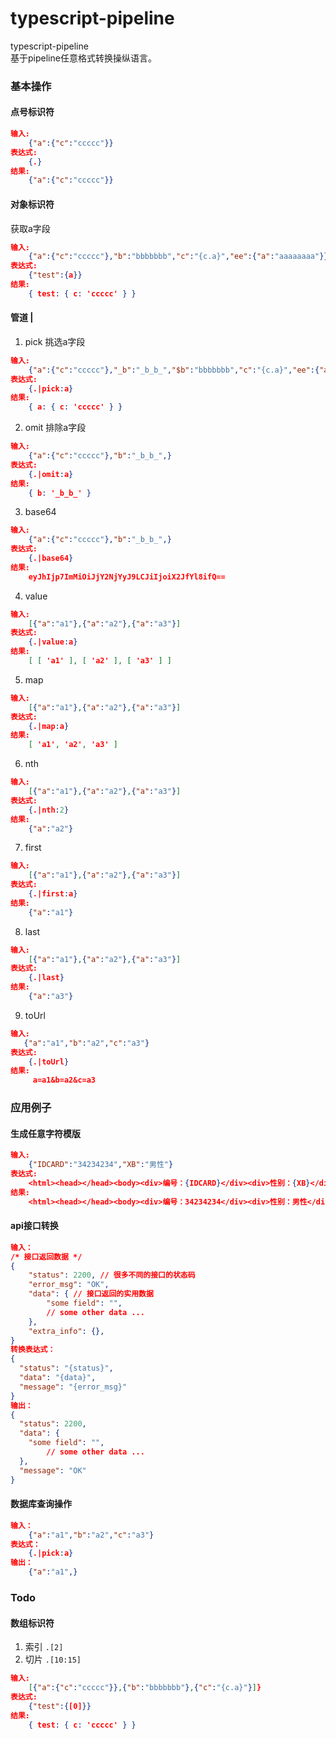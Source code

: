 # typescript-pipeline
typescript-pipeline  
基于pipeline任意格式转换操纵语言。
### 基本操作  

#### 点号标识符
```json
输入:
    {"a":{"c":"ccccc"}}
表达式:
    {.}
结果:
    {"a":{"c":"ccccc"}}
```

#### 对象标识符
获取a字段
```json
输入:
    {"a":{"c":"ccccc"},"b":"bbbbbbb","c":"{c.a}","ee":{"a":"aaaaaaaa"}}
表达式:
    {"test":{a}}
结果:
    { test: { c: 'ccccc' } }
```

#### 管道 |
1. pick
 挑选a字段
```json
输入:
    {"a":{"c":"ccccc"},"_b":"_b_b_","$b":"bbbbbbb","c":"{c.a}","ee":{"a":"aaaaaaaa","b":"bbbbbbb","cccc":"哈哈"}}
表达式:
    {.|pick:a}
结果:
    { a: { c: 'ccccc' } }
```

2. omit
排除a字段
```json
输入:
    {"a":{"c":"ccccc"},"b":"_b_b_",}
表达式:
    {.|omit:a}
结果:
    { b: '_b_b_' }
```

3. base64
```json
输入:
    {"a":{"c":"ccccc"},"b":"_b_b_",}
表达式:
    {.|base64}
结果:
    eyJhIjp7ImMiOiJjY2NjYyJ9LCJiIjoiX2JfYl8ifQ==
```

4. value

```json
输入:
    [{"a":"a1"},{"a":"a2"},{"a":"a3"}]
表达式:
    {.|value:a}
结果:
    [ [ 'a1' ], [ 'a2' ], [ 'a3' ] ]
```

5. map

```json
输入:
    [{"a":"a1"},{"a":"a2"},{"a":"a3"}]
表达式:
    {.|map:a}
结果:
    [ 'a1', 'a2', 'a3' ]
```

6. nth

```json
输入:
    [{"a":"a1"},{"a":"a2"},{"a":"a3"}]
表达式:
    {.|nth:2}
结果:
    {"a":"a2"}
```

7. first

```json
输入:
    [{"a":"a1"},{"a":"a2"},{"a":"a3"}]
表达式:
    {.|first:a}
结果:
    {"a":"a1"}
```

8. last

```json
输入:
    [{"a":"a1"},{"a":"a2"},{"a":"a3"}]
表达式:
    {.|last}
结果:
    {"a":"a3"}
```

9. toUrl

```json
输入:
   {"a":"a1","b":"a2","c":"a3"}
表达式:
    {.|toUrl}
结果:
     a=a1&b=a2&c=a3
```

### 应用例子

#### 生成任意字符模版

```json
输入:
    {"IDCARD":"34234234","XB":"男性"}
表达式:
    <html><head></head><body><div>编号：{IDCARD}</div><div>性别：{XB}</div></head><body></html>
结果:
    <html><head></head><body><div>编号：34234234</div><div>性别：男性</div></head><body></html>
```
#### api接口转换

```json
输入：
/* 接口返回数据 */
{
    "status": 2200, // 很多不同的接口的状态码
    "error_msg": "OK",
    "data": { // 接口返回的实用数据
        "some field": "",
        // some other data ...
    },
    "extra_info": {},
}
转换表达式：
{
  "status": "{status}",
  "data": "{data}",
  "message": "{error_msg}"
}
输出：
{
  "status": 2200,
  "data": {
    "some field": "",
        // some other data ...
  },
  "message": "OK"
}
```

#### 数据库查询操作
```json
输入：
    {"a":"a1","b":"a2","c":"a3"}
表达式：
    {.|pick:a}
输出：
    {"a":"a1",}
```


### Todo
#### 数组标识符
1. 索引 `.[2]` 
2. 切片 `.[10:15]` 

```json
输入:
    [{"a":{"c":"ccccc"}},{"b":"bbbbbbb"},{"c":"{c.a}"}]}
表达式:
    {"test":{[0]}}
结果:
    { test: { c: 'ccccc' } }
```